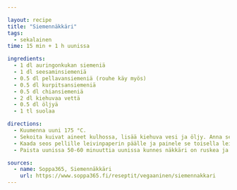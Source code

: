 ```yaml
---

layout: recipe
title: "Siemennäkkäri"
tags:
  - sekalainen
time: 15 min + 1 h uunissa

ingredients:
  - 1 dl auringonkukan siemeniä
  - 1 dl seesaminsiemeniä
  - 0.5 dl pellavansiemeniä (rouhe käy myös)
  - 0.5 dl kurpitsansiemeniä
  - 0.5 dl chiansiemeniä
  - 2 dl kiehuvaa vettä
  - 0.5 dl öljyä
  - 1 tl suolaa

directions:
  - Kuumenna uuni 175 °C.
  - Sekoita kuivat aineet kulhossa, lisää kiehuva vesi ja öljy. Anna seistä 10 minuuttia.
  - Kaada seos pellille leivinpaperin päälle ja painele se toisella leivinpaperilla ohueksi, lähes koko pellin kokoiseksi, levyksi.
  - Paista uunissa 50-60 minuuttia uunissa kunnes näkkäri on ruskea ja rapea.

sources:
  - name: Soppa365, Siemennäkkäri
    url: https://www.soppa365.fi/reseptit/vegaaninen/siemennakkari
---
```

